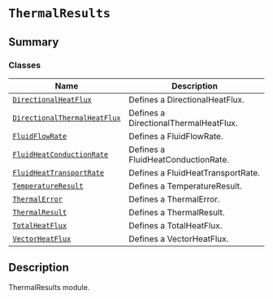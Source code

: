 # `ThermalResults`

<a id="summary"></a>

## Summary

### Classes

| Name | Description |
|-----------------------------------------------------------------------------------------------------------------------------------------------------------------------------|---------------------------------------|
| [`DirectionalHeatFlux`](DirectionalHeatFlux.md#ansys.mechanical.stubs.v242.Ansys.ACT.Automation.Mechanical.Results.ThermalResults.DirectionalHeatFlux)                      | Defines a DirectionalHeatFlux.        |
| [`DirectionalThermalHeatFlux`](DirectionalThermalHeatFlux.md#ansys.mechanical.stubs.v242.Ansys.ACT.Automation.Mechanical.Results.ThermalResults.DirectionalThermalHeatFlux) | Defines a DirectionalThermalHeatFlux. |
| [`FluidFlowRate`](FluidFlowRate.md#ansys.mechanical.stubs.v242.Ansys.ACT.Automation.Mechanical.Results.ThermalResults.FluidFlowRate)                                        | Defines a FluidFlowRate.              |
| [`FluidHeatConductionRate`](FluidHeatConductionRate.md#ansys.mechanical.stubs.v242.Ansys.ACT.Automation.Mechanical.Results.ThermalResults.FluidHeatConductionRate)          | Defines a FluidHeatConductionRate.    |
| [`FluidHeatTransportRate`](FluidHeatTransportRate.md#ansys.mechanical.stubs.v242.Ansys.ACT.Automation.Mechanical.Results.ThermalResults.FluidHeatTransportRate)             | Defines a FluidHeatTransportRate.     |
| [`TemperatureResult`](TemperatureResult.md#ansys.mechanical.stubs.v242.Ansys.ACT.Automation.Mechanical.Results.ThermalResults.TemperatureResult)                            | Defines a TemperatureResult.          |
| [`ThermalError`](ThermalError.md#ansys.mechanical.stubs.v242.Ansys.ACT.Automation.Mechanical.Results.ThermalResults.ThermalError)                                           | Defines a ThermalError.               |
| [`ThermalResult`](ThermalResult.md#ansys.mechanical.stubs.v242.Ansys.ACT.Automation.Mechanical.Results.ThermalResults.ThermalResult)                                        | Defines a ThermalResult.              |
| [`TotalHeatFlux`](TotalHeatFlux.md#ansys.mechanical.stubs.v242.Ansys.ACT.Automation.Mechanical.Results.ThermalResults.TotalHeatFlux)                                        | Defines a TotalHeatFlux.              |
| [`VectorHeatFlux`](VectorHeatFlux.md#ansys.mechanical.stubs.v242.Ansys.ACT.Automation.Mechanical.Results.ThermalResults.VectorHeatFlux)                                     | Defines a VectorHeatFlux.             |

<a id="description"></a>

## Description

ThermalResults module.

<!-- !! processed by numpydoc !! -->

